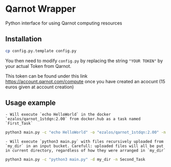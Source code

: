 # Qarnot Wrapper

Python interface for using Qarnot computing resources

## Installation

```sh
cp config.py.template config.py
```
You then need to modify `config.py` by replacing the string `"YOUR TOKEN"` by your actual Token from Qarnot.

This token can be found under this link https://account.qarnot.com/compute once you have created an acocunt (15 euros given at account creation)


## Usage example

	- Will execute `echo HelloWorld` in the docker `ezalos/qarnot_1stdqn:2.00` from docker.hub as a task named `First_Task`

```sh
python3 main.py -c "echo HelloWorld" -o "ezalos/qarnot_1stdqn:2.00" -n First_Task
```

	- Will execute `python3 main.py` with files recursively uploaded from `my_dir` in an input bucket. Carefull: uploaded files will all be put in current directory, regardless of how they were arranged in `my_dir`

```sh
python3 main.py -c "python3 main.py" -d my_dir -n Second_Task
```

